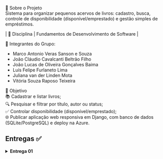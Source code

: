 📌 Sobre o Projeto  
Sistema para organizar pequenos acervos de livros: cadastro, busca, controle de disponibilidade (disponível/emprestado) e gestão simples de empréstimos.  

| 🔖 Disciplina | Fundamentos de Desenvolvimento de Software |  

👥 Integrantes do Grupo: 

- Marco Antonio Veras Sanson e Souza
- João Cláudio Cavalcanti Beltrão Filho
- João Lucas de Oliveira Gonçalves Baima
- Luís Felipe Furlaneto Lima
- Juliana van der Linden Mota
- Vitória Souza Raposo Teixeira
 

🎯 Objetivo  
📚 Cadastrar e listar livros;  
🔍 Pesquisar e filtrar por título, autor ou status;  
✅ Controlar disponibilidade (disponível/emprestado);  
🌐 Publicar aplicação web responsiva em Django, com banco de dados (SQLite/PostgreSQL) e deploy na Azure.


## Entregas ✅

<details>
  <summary><strong>Entrega 01</strong></summary>

  <br>

  <!-- Links principais da entrega -->
  • **Histórias (Docs):**  [Docs](https://docs.google.com/document/d/1b9qbNjpCiyQE_ync4hT_Wn1JKFUz-lr83mvTd-sLNLU/edit?usp=sharing)  
  • **Jira (projeto/board):**  [Jira](https://projeto-fds-gp3.atlassian.net/jira/software/projects/SCRUM/boards/1/backlog)  
  • **Screencast (vídeo):** [Link para o youtube](https://www.youtube.com/watch?v=FVJNxlJSBmc) 
  • **Figma:** [Figma](https://www.figma.com/design/VzZrdK6JLIkQFwWEWpDcdv/Biblox?node-id=0-1&t=VK82sCdZSHeBcCon-1 )
  

  <!-- Evidências (duas imagens do Jira) -->
  <p align="center">
    <img src="Backlog-Jira.png" alt="Backlog no Jira" width="100%">
  </p>

  <p align="center">
    <img src="Quadro-Jira.png" alt="Quadro (board) no Jira" width="100%">
  </p>

</details>


